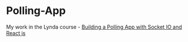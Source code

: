 # Polling-App
My work in the Lynda course - [Building a Polling App with Socket IO and React js](http://www.lynda.com/Web-Development-tutorials/Building-Polling-App-Socket-IO-React-js/387145-2.html)


